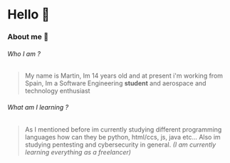 # Hello 👋

### About me 🚀
###### Who I am ?
>My name is Martin, Im 14 years old and at present i'm working from Spain, Im a Software Engineering **student** and aerospace and technology enthusiast
###### What am I learning ?
>As I mentioned before im currently studying different programming languages how can they be python, html/ccs, js, java etc... Also im studying pentesting and cybersecurity in general. *(I am currently learning everything as a freelancer)*

<!--
**lowg0d/lowg0d** is a ✨ _special_ ✨ repository because its `README.md` (this file) appears on your GitHub profile.
Here are some ideas to get you started:
- 🔭 I’m currently working on ...
- 🌱 I’m currently learning ...
- 👯 I’m looking to collaborate on ...
- 🤔 I’m looking for help with ...
- 💬 Ask me about ...
- 📫 How to reach me: ...
- 😄 Pronouns: ...
- ⚡ Fun fact: ...
-->
